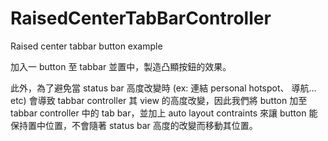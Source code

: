 # RaisedCenterTabBarController
Raised center tabbar button example

加入一 button 至 tabbar 並置中，製造凸顯按鈕的效果。

此外，為了避免當 status bar 高度改變時 (ex: 連結 personal hotspot、
導航... etc) 會導致 tabbar controller 其 view 的高度改變，因此我們將 button 加至 tabbar controller 中的 tab bar，並加上 auto layout contraints 來讓 button 能保持置中位置，不會隨著 status bar 高度的改變而移動其位置。
